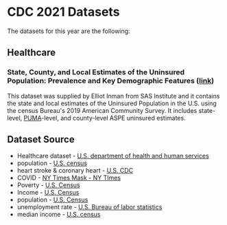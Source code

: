 # CDC 2021 Datasets

The datasets for this year are the following:

## Healthcare

### State, County, and Local Estimates of the Uninsured Population: Prevalence and Key Demographic Features ([link](https://aspe.hhs.gov/reports/state-county-local-estimates-uninsured-population-prevalence-key-demographic-features))
This dataset was supplied by Elliot Inman from SAS Institute and it contains the state and local estimates of the Uninsured Population in the U.S. using the census Bureau's 2019 American Community Survey. It includes state-level, [PUMA](https://www.census.gov/programs-surveys/geography/guidance/geo-areas/pumas.html)-level, and county-level ASPE uninsured estimates.
## Dataset Source 
* Healthcare dataset - [U.S. department of health and human services](https://aspe.hhs.gov/reports/state-county-local-estimates-uninsured-population-prevalence-key-demographic-features) 
* population - [U.S. census](https://github.com/DheyaM/CDC2021/blob/main/datasets/External%20Datasets/df_population_cleaned.csv) 
* heart stroke & coronary heart - [U.S. CDC](https://github.com/DheyaM/CDC2021/blob/main/datasets/dataset_covid_final.csv) 
* COVID - [NY Times  Mask - NY TImes](https://github.com/DheyaM/CDC2021/blob/main/datasets/Total_COVID_Count.csv) 
* Poverty - [U.S. Census](https://github.com/DheyaM/CDC2021/blob/main/datasets/build_poverty.py) 
* Income - [U.S. Census](https://github.com/DheyaM/CDC2021/blob/main/datasets/External%20Datasets/income.csv) 
* population - [U.S. Census](https://github.com/DheyaM/CDC2021/blob/main/datasets/External%20Datasets/population.csv) 
* unemployment rate - [U.S. Bureau of labor statistics](https://github.com/DheyaM/CDC2021/blob/main/datasets/External%20Datasets/df_unemp_combined.csv) 
* median income - [U.S. census](https://github.com/DheyaM/CDC2021/blob/main/datasets/External%20Datasets/income.csv)
